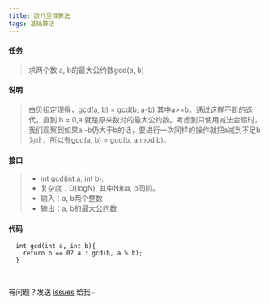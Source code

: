 ```yaml
---
title: 欧几里得算法
tags: 基础算法
---
```


#### 任务
> 求两个数 a, b的最大公约数gcd(a, b)

#### 说明
> 由贝祖定理得，gcd(a, b) = gcd(b, a-b),其中a>=b。通过这样不断的迭代，直到 b = 0,a 就是原来数对的最大公约数。考虑到只使用减法会超时，我们观察到如果a -b仍大于b的话，要进行一次同样的操作就把a减到不足b为止，所以有gcd(a, b) = gcd(b, a mod b)。

#### 接口
> * int gcd(int a, int b);
> * 复杂度：O(logN), 其中N和a, b同阶。
> * 输入：a, b两个整数
> * 输出：a, b的最大公约数

#### 代码
```
  int gcd(int a, int b){
    return b == 0? a : gcd(b, a % b);
  }
```

<br>

有问题？发送 [issues](http://sythoney.me/about/) 给我~
